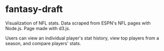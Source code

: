 # fantasy-draft
Visualization of NFL stats. Data scraped from ESPN's NFL pages with Node.js. Page made with d3.js.

Users can view an individual player's stat history, view top players from a season, and compare players' stats.
